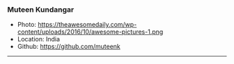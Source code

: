 ### Muteen Kundangar
- Photo: https://theawesomedaily.com/wp-content/uploads/2016/10/awesome-pictures-1.png
- Location: India
- Github: https://github.com/muteenk
***

